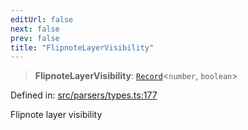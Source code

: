 ```yaml
---
editUrl: false
next: false
prev: false
title: "FlipnoteLayerVisibility"
---
```


> **FlipnoteLayerVisibility**: [`Record`](https://www.typescriptlang.org/docs/handbook/utility-types.html#recordkeys-type)\<`number`, `boolean`\>

Defined in: [src/parsers/types.ts:177](https://github.com/jaames/flipnote.js/blob/a8a7e56268fb7f3a0039ade6ddc69a607deedd27/src/parsers/types.ts#L177)

Flipnote layer visibility
